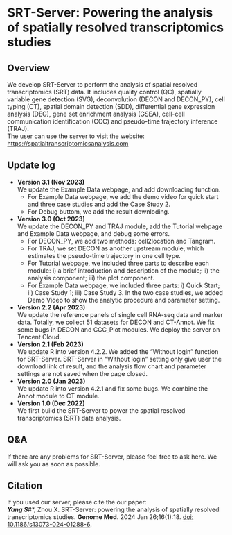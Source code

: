 # SRT-Server: Powering the analysis of spatially resolved transcriptomics studies <br>

## Overview
We develop SRT-Server to perform the analysis of spatial resolved transcriptomics (SRT) data. It includes quality control (QC), spatially variable gene detection (SVG), deconvolution (DECON and DECON_PY), cell typing (CT), spatial domain detection (SDD), differential gene expression analysis (DEG), gene set enrichment analysis (GSEA), cell-cell communication identification (CCC) and pseudo-time trajectory inference (TRAJ). <br>
The user can use the server to visit the website: https://spatialtranscriptomicsanalysis.com

## Update log
+ <strong>Version 3.1 (Nov 2023)</strong><br>
We update the Example Data webpage, and add downloading function. <br>
  + For Example Data webpage, we add the demo video for quick start and three case studies and add the Case Study 2.<br>
  + For Debug buttom, we add the result downloding.<br>
+ <strong>Version 3.0 (Oct 2023)</strong><br>
We update the DECON_PY and TRAJ module, add the Tutorial webpage and Example Data webpage, and debug some errors. <br>
  + For DECON_PY, we add two methods: cell2location and Tangram.<br>
  + For TRAJ, we set DECON as another upstream module, which estimates the pseudo-time trajectory in one cell type. <br>
  + For Tutorial webpage, we included three parts to describe each module: i) a brief introduction and description of the module; ii) the analysis component; iii) the plot component.<br>
  + For Example Data webpage, we included three parts: i) Quick Start; ii) Case Study 1; iii) Case Study 3. In the two case studies, we added Demo Video to show the analytic procedure and parameter setting. <br>
+ <strong>Version 2.2 (Apr 2023)</strong><br>
We update the reference panels of single cell RNA-seq data and marker data.  Totally, we collect 51 datasets for DECON and CT-Annot. We fix some bugs in DECON and CCC_Plot modules. We deploy the server on Tencent Cloud. <br>
+ <strong>Version 2.1 (Feb 2023)</strong><br>
We update R into version 4.2.2. We added the “Without login” function for SRT-Server. SRT-Server in “Without login” setting only give user the download link of result, and the analysis flow chart and parameter settings are not saved when the page closed. <br>
+ <strong>Version 2.0 (Jan 2023)</strong><br>
We update R into version 4.2.1 and fix some bugs. We combine the Annot module to CT module. <br>
+ <strong>Version 1.0 (Dec 2022)</strong><br>
We first build the SRT-Server to power the spatial resolved transcriptomics (SRT) data analysis. 

## Q&A
If there are any problems for SRT-Server, please feel free to ask here. We will ask you as soon as possible. 

## Citation
If you used our server, please cite the our paper: <br>
<em><strong>Yang S</strong></em>\#\*, Zhou X. SRT-Server: powering the analysis of spatially resolved transcriptomics studies. <strong>Genome Med</strong>. 2024 Jan 26;16(1):18. [doi: 10.1186/s13073-024-01288-6](https://genomemedicine.biomedcentral.com/articles/10.1186/s13073-024-01288-6). 
